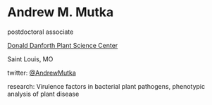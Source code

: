 Andrew M. Mutka
=============================
postdoctoral associate

[Donald Danforth Plant Science Center](http://www.danforthcenter.org/)

Saint Louis, MO

twitter: [@AndrewMutka](https://twitter.com/AndrewMutka)

research: Virulence factors in bacterial plant pathogens, phenotypic analysis of plant disease






